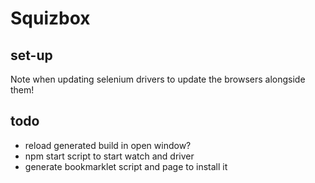# Squizbox

## set-up

Note when updating selenium drivers to update the browsers alongside them!

## todo

- reload generated build in open window?
- npm start script to start watch and driver
- generate bookmarklet script and page to install it
